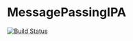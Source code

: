 # MessagePassingIPA

[![Build Status](https://github.com/bicycle1885/MessagePassingIPA.jl/actions/workflows/CI.yml/badge.svg?branch=main)](https://github.com/bicycle1885/MessagePassingIPA.jl/actions/workflows/CI.yml?query=branch%3Amain)
